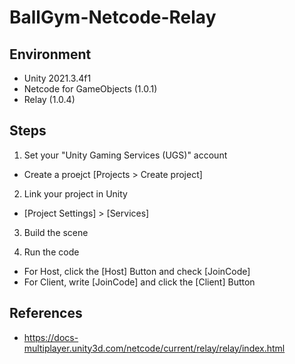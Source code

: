 # BallGym-Netcode-Relay

## Environment
- Unity 2021.3.4f1
- Netcode for GameObjects (1.0.1)
- Relay (1.0.4)

## Steps

1. Set your "Unity Gaming Services (UGS)" account
 - Create a proejct [Projects > Create project]

2. Link your project in Unity
 - [Project Settings] > [Services]

3. Build the scene

4. Run the code
 - For Host, click the [Host] Button and check [JoinCode]
 - For Client, write [JoinCode] and click the [Client] Button

## References
- https://docs-multiplayer.unity3d.com/netcode/current/relay/relay/index.html
